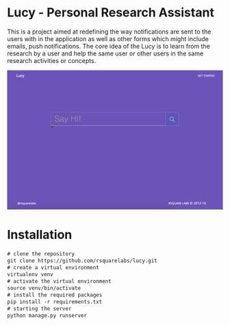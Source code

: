 # Lucy - Personal Research Assistant

This is a project aimed at redefining the way notifications are sent to the users with in the application as well as other forms which might include emails, push notifications. The core idea of the Lucy is to learn from the research by a user and help the same user or other users in the same research activities or concepts.


![lucy hero ](docs/images/lucy.png)


# Installation

```
# clone the repository
git clone https://github.com/rsquarelabs/lucy.git
# create a virtual environment
virtualenv venv
# activate the virtual environment
source venv/bin/activate
# install the required packages
pip install -r requirements.txt
# starting the server
python manage.py runserver
```
